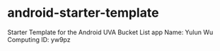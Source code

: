 # android-starter-template
Starter Template for the Android UVA Bucket List app
Name: Yulun Wu
Computing ID: yw9pz
